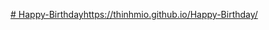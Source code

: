 [# Happy-Birthday](https://thinhmio.github.io/Happy-Birthday/)https://thinhmio.github.io/Happy-Birthday/
